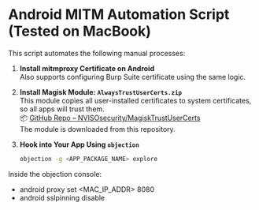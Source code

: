 # Android MITM Automation Script (Tested on MacBook)

This script automates the following manual processes:

1. **Install mitmproxy Certificate on Android**  
   Also supports configuring Burp Suite certificate using the same logic.

2. **Install Magisk Module: `AlwaysTrustUserCerts.zip`**  
   This module copies all user-installed certificates to system certificates, so all apps will trust them.  
   📦 [GitHub Repo – NVISOsecurity/MagiskTrustUserCerts](https://github.com/NVISOsecurity/MagiskTrustUserCerts)  
   The module is downloaded from this repository.

3. **Hook into Your App Using `objection`**

   ```bash
   objection -g <APP_PACKAGE_NAME> explore

Inside the objection console:

- android proxy set <MAC_IP_ADDR> 8080
- android sslpinning disable

